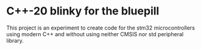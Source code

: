 # C++-20 blinky for the bluepill

This project is an experiment to create code for the stm32 microcontrollers using
modern C++ and without using neither CMSIS nor std peripheral library.
